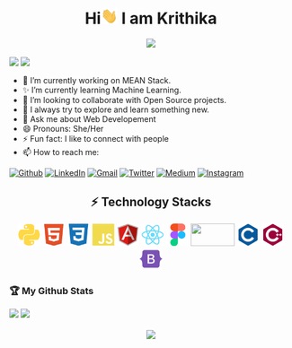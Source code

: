 <h1 align="center">Hi<img src="https://raw.githubusercontent.com/ABSphreak/ABSphreak/master/gifs/Hi.gif" width="30px"> I am Krithika</h1>
<p align="center">
  <a href="https://github.com/DenverCoder1/readme-typing-svg"><img src="https://readme-typing-svg.herokuapp.com?color=DFB4FE&center=true&lines=Open+source+Enthusiast;Front-End+Web+Developer;Designer&center=true&width=380&height=45"></a></p>
<p align="center">
<p align="left"><img src="https://visitor-badge.laobi.icu/badge?page_id=krithika2411.krithika2411"> <img src="https://img.shields.io/github/followers/krithika2411?tab=followers)](https://github.com/krithika2411">
</p>

- 🔭 I’m currently working on MEAN Stack.
- ✨ I’m currently learning Machine Learning.
- 👯 I’m looking to collaborate with Open Source projects.
- 🤩 I always try to explore and learn something new.
- 💬 Ask me about Web Developement
- 😄 Pronouns: She/Her
- ⚡ Fun fact: I like to connect with people
- 📫 How to reach me: 
<p>
  <a href="https://github.com/krithika2411" target="_blank"><img alt="Github" src="https://img.shields.io/badge/GitHub-%2312100E.svg?&style=for-the-badge&logo=Github&logoColor=white" /></a> 
  <a href="https://www.linkedin.com/in/krithika-saravanan7/" target="_blank"><img alt="LinkedIn" src="https://img.shields.io/badge/linkedin-%230077B5.svg?&style=for-the-badge&logo=linkedin&logoColor=white" /></a> 
  <a href="mailto:krithisarva7@gmail.com" target="_blank"><img alt="Gmail" src="https://img.shields.io/badge/Gmail-D14836?style=for-the-badge&logo=gmail&logoColor=white" /></a> 
  <a href="https://twitter.com/Krithikaa_18" target="_blank"><img alt="Twitter" src="https://img.shields.io/badge/twitter-%231DA1F2.svg?&style=for-the-badge&logo=twitter&logoColor=white" /></a> 
  <a href="https://medium.com/@krithisarva7" target="_blank"><img alt="Medium" src="https://img.shields.io/badge/medium-%2312100E.svg?&style=for-the-badge&logo=medium&logoColor=white" /></a>
  <a href="https://www.instagram.com/krithi_ka18/?hl=en" target="_blank"><img alt="Instagram" src="https://img.shields.io/badge/Instagram-E4405F?style=for-the-badge&logo=instagram&logoColor=white" /></a>
</p>

<h2 align="center"> ⚡️ Technology Stacks </h2>
                  
<p align="center">
<code><img height="40" src="https://github.com/devicons/devicon/blob/master/icons/python/python-plain.svg"></code>
<code><img height="40" src="https://github.com/devicons/devicon/blob/master/icons/html5/html5-plain.svg"></code>
<code><img height="40" src="https://github.com/devicons/devicon/blob/master/icons/css3/css3-plain.svg"></code>
<code><img height="40" src="https://github.com/devicons/devicon/blob/master/icons/javascript/javascript-plain.svg"></code>
<code><img height="40" src=https://github.com/devicons/devicon/blob/master/icons/angularjs/angularjs-original.svg></code>
<code><img height="40" src="https://github.com/devicons/devicon/blob/master/icons/react/react-original.svg"></code>
<code><img height="40" src="https://github.com/devicons/devicon/blob/master/icons/figma/figma-original.svg"></code>
<code><img height="40", width="78" src="https://img.shields.io/badge/firebase-ffca28?style=for-the-badge&logo=firebase&logoColor=black"></code>
<code><img height="40" src="https://github.com/devicons/devicon/blob/master/icons/c/c-plain.svg"></code>
<code><img height="40" src="https://github.com/devicons/devicon/blob/master/icons/cplusplus/cplusplus-plain.svg"></code>
<code><img height="40" src="https://github.com/devicons/devicon/blob/master/icons/bootstrap/bootstrap-plain.svg"></code>
</p>


### :trophy: My Github Stats
<div align="left">
  <img width="45.5%" src="https://github-readme-stats.vercel.app/api?username=krithika2411&&show_icons=true&theme=nightowl">
  <img width="45.5%" src="https://github-readme-streak-stats.herokuapp.com?user=krithika2411&show_icons=true&theme=tokyonight&fire=DD2727">
</div>
</br>
<div align="center"> 
  <img align="center" src="https://activity-graph.herokuapp.com/graph?username=krithika2411&theme=react-dark">
</div>
</br>
<div align="center">
  
</div>

